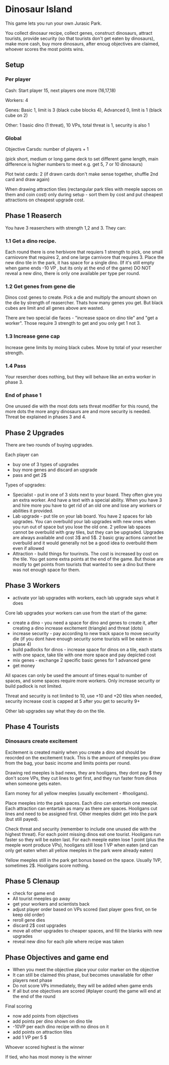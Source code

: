 # Dinosaur Island 

This game lets you run your own Jurasic Park. 

You collect dinosaur recipe, collect genes, construct dinosaurs, attract tourists, provide security (so that tourists don't get eaten by dinosaurs),
make more cash, buy more dinosaurs, after enoug objectives are claimed, whoever scores the most points wins.


## Setup

### Per player

Cash: Start player 15, next players one more (16,17,18)

Workers: 4

Genes: Basic 1, limit is 3 (black cube blocks 4), Advanced 0, limit is 1 (black cube on 2)

Other: 1 basic dino (1 threat), 10 VPs, total threat is 1, security is also 1

### Global

Objective Carsds: number of players + 1 

(pick short, medium or long game deck to set different game length, main difference is higher numbers to meet e.g. get 5, 7  or 10 dinosaurs)

Plot twist cards: 2 (if drawn cards don't make sense together, shuffle 2nd card and draw again)

When drawing attraction tiles (rectangular park tiles with meeple sapces on them and coin cost) only during setup - sort them by cost and put cheapest attractions on cheapest upgrade cost.

## Phase 1 Reaserch

You have 3 reaserchers with strength 1,2 and 3. They can:

### 1.1 Get a dino recipe.

Each round there is one herbivore that requiers 1 strength to pick, one small carniovore that requires 2, and one large carnivore that requires 3.
Place the new dino tile in the park, it has space for a single dino. (If it's still empty when game ends -10 VP , but its only at the end of the game)
DO NOT reveal a new dino, there is only one available per type per round.

### 1.2 Get genes from gene die

Dinos cost genes to create. Pick a die and multiply the amount shown on the die by strength of reasercher. Thats how many genes you get.
But black cubes are limit and all genes above are wasted.

There are two special die faces - "increase space on dino tile" and "get a worker". Those require 3 strength to get and you only get 1 not 3.

### 1.3 Increase gene cap

Increase gene limits by moing black cubes. Move by total of your resercher strength.

### 1.4 Pass

Your resercher does nothing, but they will behave like an extra worker in phase 3.

### End of phase 1

One unused die with the most dots sets threat modifier for this round, the more dots the more angry dinosaurs are and more security is needed. Threat be explained in phases 3 and 4.

## Phase 2 Upgrades

There are two rounds of buying upgrades.

Each player can 

- buy one of 3 types of upgrades
- buy more genes and discard an upgrade
- pass and get 2$

Types of upgrades:

- Specialist - put in one of 3 slots next to your board. They often give you an extra worker. And have a text with a special ability.
When you have 3 and hire more you have to get rid of an old one and lose any workers or abilities it provided.
- Lab upgrade - put tile on your lab board. You have 2 spaces for lab upgrades. You can overbuild your lab upgrades with new ones when you run out of space but you lose the old one. 
2 yellow lab spaces cannot be overbuild with gray tiles, but they can be upgraded. Upgrades are always available and cost 3$ and 5$.
2 basic gray actions cannot be overbuild and it would generally not be a good idea to overbuild them even if allowed
- Attraction - build things for tourinsts. The cost is increased by cost on the tile. You get some extra points at the end of the game.
But thoise are mostly to get points from tourists that wanted to see a dino but there was not enough space for them.

## Phase 3 Workers

- activate yor lab upgrades with workers, each lab upgrade says what it does

Core lab upgrades your workers can use from the start of the game:

- create a dino - you need a space for dino and genes to create it, after creating a dino increase excitement (triangle) and threat (dots)
- increase security - pay according to new track space to move security die (if you dont have enough security some tourists will be eaten in phase 4)
- build padlocks for dinos - increase space for dinos on a tile, each starts with one space, take tile with one more space and pay depicted cost
- mix genes - exchange 2 specific basic genes for 1 advanced gene
- get money

All spaces can only be used the amount of times equal to number of spaces, and some spaces require more workers. Only increase security or build padlock is not limited.

Threat and security is not limited to 10, use +10 and +20 tiles when needed, security increase cost is capped at 5 after you get to security 9+

Other lab upgrades say what they do on the tile.

## Phase 4 Tourists

### Dinosaurs create excitement

Excitement is created mainly when you create a dino and should be reocrded on the excitement track. This is the amount of meeples you draw from the bag, your basic income and limits points per round.

Drawing red meeples is bad news, they are hooligans, they dont pay $ they don't score VPs, they cut lines to get first, and they run faster from dinos when someone gets eaten.

Earn money for all yellow meeples (usually excitement - #hooligans).

Place meeples into the park spaces. Each dino can entertain one meeple. Each attraction can entartain as many as there are spaces. Hooligans cut lines and need to be assigned first. Other meeples didnt get into the park (but still payed).

Check threat and security (remember to include one unused die with the highest threat). For each point missing dinos eat one tourist. Hooligans run faster so they will be eaten last. For each meeple eaten lose 1 point (plus the meeple wont produce VPs), hooligans still lose 1 VP when eaten (and can only get eaten when all yellow meeples in the park were already eaten)

Yellow meeples still in the park get bonus based on the space. Usually 1VP, sometimes 2$. Hooligans score nothing.

## Phase 5 Clenaup

- check for game end
- All tourist meeples go away
- get your workers and scientists back
- adjust player order based on VPs scored (last player goes first, on tie keep old order)
- reroll gene dies
- discard 2$ cost upgrades
- move all other upgrades to cheaper spaces, and fill the blanks with new upgrades
- reveal new dino for each pile where recipe was taken


## Phase Objectives and game end

- When you meet the objective place your color marker on the objective
- It can still be claimed this phase, but becomes unavailable for other players next phase
- Do not score VPs immediately, they will be added when game ends
- If all but one objectives are scored (#player count) the game will end at the end of the round

Final scoring

- now add points from objectives
- add points per dino shown on dino tile
- -10VP per each dino recipe with no dinos on it
- add points on attraction tiles
- add 1 VP per 5 $

Whoever scored highest is the winner

If tied, who has most money is the winner
